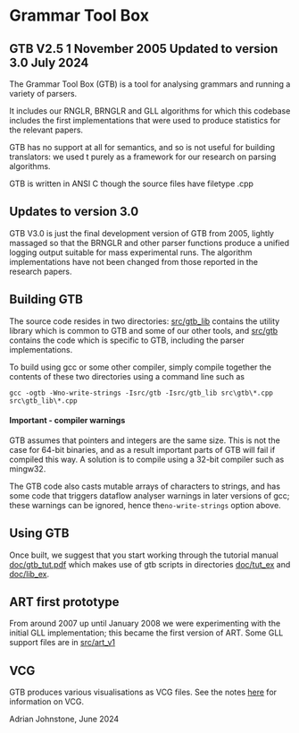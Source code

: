 # Grammar Tool Box 

## GTB V2.5 1 November 2005 Updated to version 3.0 July 2024

The Grammar Tool Box (GTB) is a tool for analysing grammars and running a variety of parsers.

It includes our RNGLR, BRNGLR and GLL algorithms for which this codebase includes the first implementations that were used to produce statistics for the relevant papers.

GTB has no support at all for semantics, and so is not useful for building translators: we used t purely as a framework for our research on parsing algorithms.

GTB is written in ANSI C though the source files have filetype .cpp

## Updates to version 3.0

GTB V3.0 is just the final development version of GTB from 2005, lightly massaged so that the BRNGLR and other parser functions produce a unified logging output suitable for mass experimental runs. The algorithm implementations have not been changed from those reported in the research papers.

## Building GTB

The source code resides in two directories: [src/gtb_lib](https://github.com/AJohnstone2007/ART/tree/main/old/gtb/src/gtb_lib) contains the utility library which is common to GTB and some of our other tools, and [src/gtb](https://github.com/AJohnstone2007/ART/tree/main/old/gtb/src/gtb) contains the code which is specific to GTB, including the parser implementations.

To build using gcc or some other compiler, simply compile together the contents of these two directories using a command line such as

`gcc -ogtb -Wno-write-strings -Isrc/gtb -Isrc/gtb_lib src\gtb\*.cpp src\gtb_lib\*.cpp`

#### Important - compiler warnings

GTB assumes that pointers and integers are the same size. This is not the case for 64-bit binaries, and as a result important parts of GTB will fail if compiled this way. A solution is to compile using a 32-bit compiler such as mingw32.

The GTB code also casts mutable arrays of characters to strings, and has some code that triggers dataflow analyser warnings in later versions of gcc; these warnings can be ignored, hence the`no-write-strings` option above.

## Using GTB

Once built, we suggest that you start working through the tutorial
manual [doc/gtb_tut.pdf](https://github.com/AJohnstone2007/ART/blob/main/old/gtb/doc/gtb_tut.pdf) which makes use of gtb scripts in directories [doc/tut_ex](https://github.com/AJohnstone2007/ART/tree/main/old/gtb/doc/tut_ex)
and [doc/lib_ex](https://github.com/AJohnstone2007/ART/tree/main/old/gtb/doc/lib_ex).

## ART first prototype

From around 2007 up until January 2008 we were experimenting with the initial GLL implementation; this became the first version of ART. Some GLL support files are in [src/art_v1](https://github.com/AJohnstone2007/ART/tree/main/old/gtb/src/art_v1)

## VCG
GTB produces various visualisations as VCG files. See the notes [here](https://github.com/AJohnstone2007/ART/tree/main/old/rdp\#a-note-on-vcg) for information on VCG.

Adrian Johnstone, June 2024